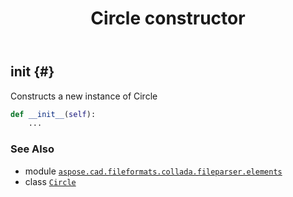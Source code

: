 ﻿---
title: Circle constructor
second_title: Aspose.CAD for Python via .NET API References
description: 
type: docs
weight: 10
url: /python-net/aspose.cad.fileformats.collada.fileparser.elements/circle/__init__/
is_root: false
---

## __init__ {#}

Constructs a new instance of Circle



```python
def __init__(self):
    ...
```





### See Also
* module [`aspose.cad.fileformats.collada.fileparser.elements`](../../)
* class [`Circle`](/cad/python-net/aspose.cad.fileformats.collada.fileparser.elements/circle)

